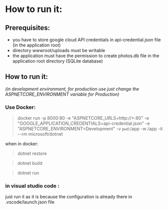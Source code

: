 # How to run it:


## Prerequisites:
* you have to store google cloud API credentials in api-credential.json file (in the application root)
* directory wwwroot/uploads must be writable
* the application must have the permission to create photos.db file in the application root directory (SQLite database)



## How to run it:
*(in development environment, for production use just change the ASPNETCORE_ENVIRONMENT variable for Production)*



### Use Docker:

> docker run -p 8000:80 -e "ASPNETCORE_URLS=http://+:80" -e "GOOGLE_APPLICATION_CREDENTIALS=api-credential.json" -e "ASPNETCORE_ENVIRONMENT=Development" -v `pwd`:/app  -w /app  -it --rm microsoft/dotnet

when in docker:
> dotnet restore

> dotnet build

> dotnet run


### in visual studio code :
just run it as it is because the configuration is already there in .vscode/launch.json file



